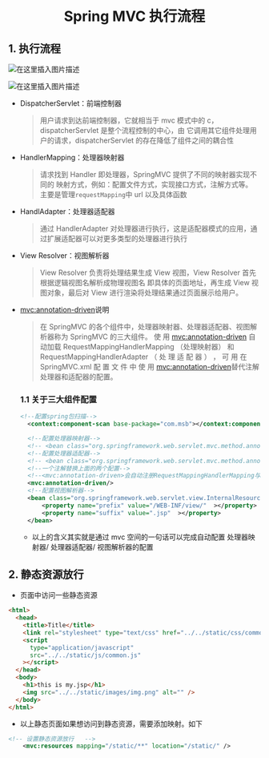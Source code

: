 <h1 align = "center">Spring MVC 执行流程</h1>

## 1. 执行流程

![在这里插入图片描述](https://img-blog.csdnimg.cn/733ca87b075d47e8af308e6cdd579e74.png)

![在这里插入图片描述](https://img-blog.csdnimg.cn/d24981267e954a4586109736f0ced151.png)

- DispatcherServlet：前端控制器

  > 用户请求到达前端控制器，它就相当于 mvc 模式中的 c，dispatcherServlet 是整个流程控制的中心，由 它调用其它组件处理用户的请求，dispatcherServlet 的存在降低了组件之间的耦合性

- HandlerMapping：处理器映射器

  > 请求找到 Handler 即处理器，SpringMVC 提供了不同的映射器实现不同的 映射方式，例如：配置文件方式，实现接口方式，注解方式等。
  > 主要是管理`requestMapping`中 url 以及具体函数

- HandlAdapter：处理器适配器

  > 通过 HandlerAdapter 对处理器进行执行，这是适配器模式的应用，通过扩展适配器可以对更多类型的处理器进行执行

- View Resolver：视图解析器

  > View Resolver 负责将处理结果生成 View 视图，View Resolver 首先根据逻辑视图名解析成物理视图名 即具体的页面地址，再生成 View 视图对象，最后对 View 进行渲染将处理结果通过页面展示给用户。

- <mvc:annotation-driven>说明

  > 在 SpringMVC 的各个组件中，处理器映射器、处理器适配器、视图解析器称为 SpringMVC 的三大组件。
  > 使 用 <mvc:annotation-driven> 自动加载 RequestMappingHandlerMapping （处理映射器） 和 RequestMappingHandlerAdapter （ 处 理 适 配 器 ） ， 可 用 在 SpringMVC.xml 配 置 文 件 中 使 用 <mvc:annotation-driven>替代注解处理器和适配器的配置。

  ### 1.1 关于三大组件配置

  ```xml
  <!--配置spring包扫描-->
    <context:component-scan base-package="com.msb"></context:component-scan>

    <!--配置处理器映射器-->
    <!-- <bean class="org.springframework.web.servlet.mvc.method.annotation.RequestMappingHandlerMapping"></bean>-->
    <!--配置处理器适配器-->
    <!-- <bean class="org.springframework.web.servlet.mvc.method.annotation.RequestMappingHandlerAdapter"></bean>-->
    <!--一个注解替换上面的两个配置-->
    <!--<mvc:annotation-driven>会自动注册RequestMappingHandlerMapping与RequestMappingHandlerAdapter两个Bean-->
    <mvc:annotation-driven/>
    <!--配置视图解析器-->
    <bean class="org.springframework.web.servlet.view.InternalResourceViewResolver">
        <property name="prefix" value="/WEB-INF/view/"  ></property>
        <property name="suffix" value=".jsp"  ></property>
    </bean>
  ```

  - 以上的含义其实就是通过 mvc 空间的一句话可以完成自动配置 处理器映射器/ 处理器适配器/ 视图解析器的配置

## 2. 静态资源放行

- 页面中访问一些静态资源

```html
<html>
  <head>
    <title>Title</title>
    <link rel="stylesheet" type="text/css" href="../../static/css/common.css" />
    <script
      type="application/javascript"
      src="../../static/js/common.js"
    ></script>
  </head>
  <body>
    <h1>this is my.jsp</h1>
    <img src="../../static/images/img.png" alt="" />
  </body>
</html>
```

- 以上静态页面如果想访问到静态资源，需要添加映射。如下

```xml
<!-- 设置静态资源放行   -->
    <mvc:resources mapping="/static/**" location="/static/" />
```
